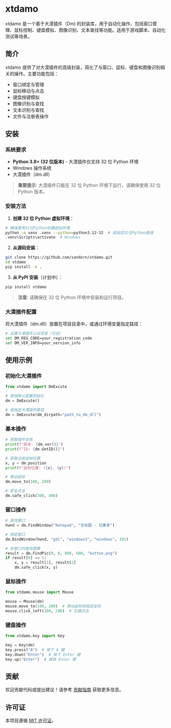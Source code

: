 # xtdamo

xtdamo 是一个基于大漠插件（Dm) 的封装库，用于自动化操作，包括窗口管理、鼠标控制、键盘模拟、图像识别、文本查找等功能。适用于游戏脚本、自动化测试等场景。

## 简介

xtdamo 提供了对大漠插件的高级封装，简化了与窗口、鼠标、键盘和图像识别相关的操作。主要功能包括：

-   窗口绑定与管理
-   鼠标移动与点击
-   键盘按键模拟
-   图像识别与查找
-   文本识别与查找
-   文件与注册表操作

## 安装

### 系统要求

-   **Python 3.8+ (32 位版本)** - 大漠插件仅支持 32 位 Python 环境
-   Windows 操作系统
-   大漠插件（dm.dll）

> **重要提示**: 大漠插件只能在 32 位 Python 环境下运行，请确保使用 32 位 Python 版本。

### 安装方法

1. **创建 32 位 Python 虚拟环境**：

```bash
# 确保使用32位Python创建虚拟环境
python -m venv .venv --python=python3.12-32  # 或指定32位Python路径
.venv\Scripts\activate  # Windows
```

2. **从源码安装**：

```bash
git clone https://github.com/sandorn/xtdamo.git
cd xtdamo
pip install -e .
```

3. **从 PyPI 安装**（计划中）：

```bash
pip install xtdamo
```

> **注意**: 请确保在 32 位 Python 环境中安装和运行项目。

### 大漠插件配置

将大漠插件（dm.dll）放置在项目目录中，或通过环境变量指定路径：

```bash
# 设置大漠插件认证信息（可选）
set DM_REG_CODE=your_registration_code
set DM_VER_INFO=your_version_info
```

## 使用示例

### 初始化大漠插件

```python
from xtdamo import DmExcute

# 使用默认配置初始化
dm = DmExcute()

# 或指定大漠插件路径
dm = DmExcute(dm_dirpath="path_to_dm_dll")
```

### 基本操作

```python
# 获取插件信息
print(f"版本: {dm.ver()}")
print(f"ID: {dm.GetID()}")

# 获取当前鼠标位置
x, y = dm.position
print(f"鼠标位置: ({x}, {y})")

# 移动鼠标
dm.move_to(100, 200)

# 安全点击
dm.safe_click(300, 400)
```

### 窗口操作

```python
# 查找窗口
hwnd = dm.FindWindow("Notepad", "无标题 - 记事本")

# 绑定窗口
dm.BindWindow(hwnd, "gdi", "windows3", "windows", 101)

# 在窗口内查找图像
result = dm.FindPic(0, 0, 800, 600, "button.png")
if result[0] == 1:
    x, y = result[1], result[2]
    dm.safe_click(x, y)
```

### 鼠标操作

```python
from xtdamo.mouse import Mouse

mouse = Mouse(dm)
mouse.move_to(100, 200)  # 移动鼠标到指定坐标
mouse.click_left(100, 200)  # 左键点击
```

### 键盘操作

```python
from xtdamo.key import Key

key = Key(dm)
key.press("A")  # 按下 A 键
key.down("Enter")  # 按下 Enter 键
key.up("Enter")  # 释放 Enter 键
```

## 贡献

欢迎贡献代码或提出建议！请参考 [贡献指南](CONTRIBUTING.md) 获取更多信息。

## 许可证

本项目遵循 [MIT 许可证](LICENSE)。

